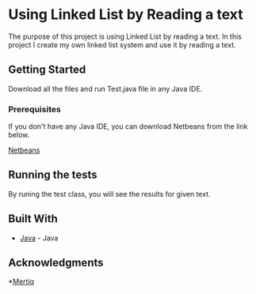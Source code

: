 # Using Linked List by Reading a text

The purpose of this project is using Linked List by reading a text. In this project I create my own linked list system and use it by reading a text.

## Getting Started

Download all the files and run Test.java file in any Java IDE.

### Prerequisites

If you don't have any Java IDE, you can download Netbeans from the link below.

[Netbeans](https://netbeans.org/downloads/8.2/rc/)

## Running the tests

By runing the test class, you will see the results for given text.

## Built With

* [Java](www.java.com/) - Java

## Acknowledgments

*[Mertiq](https://github.com/Mertiq)
